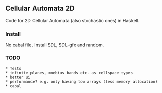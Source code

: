 ## Cellular Automata 2D

Code for 2D Cellular Automata (also stochastic ones) in Haskell.

### Install
No cabal file.
Install SDL, SDL-gfx and random.

### TODO
    * Tests
    * infinite planes, moebius bands etc. as cellspace types
    * better ui
    * performance? e.g. only having tow arrays (less memory allocation)
    * cabal

